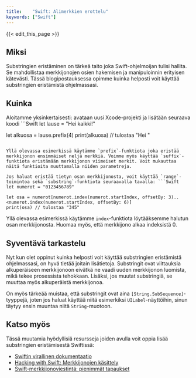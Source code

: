 ```yaml
---
title:    "Swift: Alimerkkien erottelu"
keywords: ["Swift"]
---
```


{{< edit_this_page >}}

## Miksi

Substringien eristäminen on tärkeä taito joka Swift-ohjelmoijan tulisi hallita. Se mahdollistaa merkkijonojen osien hakemisen ja manipuloinnin erityisen kätevästi. Tässä blogipostauksessa opimme kuinka helposti voit käyttää substringien eristämistä ohjelmassasi.

## Kuinka

Aloitamme yksinkertaisesti: avataan uusi Xcode-projekti ja lisätään seuraava koodi ```Swift
let lause = "Hei kaikki!"

let alkuosa = lause.prefix(4)
print(alkuosa) // tulostaa "Hei "
```

Yllä olevassa esimerkissä käytämme `prefix`-funktiota joka eristää merkkijonon ensimmäiset neljä merkkiä. Voimme myös käyttää `suffix`-funktiota eristämään merkkijonon viimeiset merkit. Voit mukauttaa näitä funktioita muuttamalla niiden parametreja.

Jos haluat eristää tietyn osan merkkijonosta, voit käyttää `range`-toimintoa sekä `substring`-funktiota seuraavalla tavalla: ```Swift
let numerot = "0123456789"

let osa = numerot[numerot.index(numerot.startIndex, offsetBy: 3)..<numerot.index(numerot.startIndex, offsetBy: 6)]
print(osa) // tulostaa "345"
```

Yllä olevassa esimerkissä käytämme `index`-funktiota löytääksemme halutun osan merkkijonosta. Huomaa myös, että merkkijono alkaa indeksistä 0.

## Syventävä tarkastelu

Nyt kun olet oppinut kuinka helposti voit käyttää substringien eristämistä ohjelmassasi, on hyvä tietää joitain lisätietoja. Substringit ovat viittauksia alkuperäiseen merkkijonoon eivätkä ne vaadi uuden merkkijonon luomista, mikä tekee prosessista tehokkaan. Lisäksi, jos muutat substringiä, se muuttaa myös alkuperäistä merkkijonoa.

On myös tärkeää muistaa, että substringit ovat aina `[String.SubSequence]`-tyyppejä, joten jos haluat käyttää niitä esimerkiksi `UILabel`-näyttöihin, sinun täytyy ensin muuntaa niitä `String`-muotoon.

## Katso myös

Tässä muutamia hyödyllisiä resursseja joiden avulla voit oppia lisää substringien eristämisestä Swiftissä:

- [Swiftin virallinen dokumentaatio](https://docs.swift.org/swift-book/LanguageGuide/StringsAndCharacters.html#ID288)
- [Hacking with Swift: Merkkijonojen käsittely](https://www.hackingwithswift.com/quick-start/understanding-swift/strings-in-swift)
- [Swift-merkkijonoviestintä: pienimmät tapaukset](https://www.swiftbysundell.com/articles/string-interpolation-in-swift/)